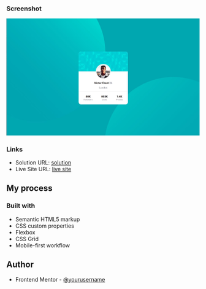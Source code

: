 ### Screenshot

![](./screenshot.jpg)

### Links

- Solution URL: [solution](https://your-solution-url.com)
- Live Site URL: [live site](https://alejobaez.github.io/Frontend-Mentor-Profile-card-component/)

## My process

### Built with

- Semantic HTML5 markup
- CSS custom properties
- Flexbox
- CSS Grid
- Mobile-first workflow

## Author

- Frontend Mentor - [@yourusername](https://www.frontendmentor.io/profile/yourusername)
